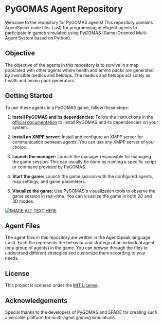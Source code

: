 # PyGOMAS Agent Repository

Welcome to the repository for PyGOMAS agents! This repository contains AgentSpeak code files (.asl) for programming intelligent agents to participate in games simulated using PyGOMAS (Game-Oriented Multi-Agent System based on Python).

## Objective

The objective of the agents in this repository is to survive in a map populated with other agents where health and ammo packs are generated by invincible medics and fieldops. The medics and fieldops act solely as health and ammo pack generators.

## Getting Started

To use these agents in a PyGOMAS game, follow these steps:

1. **Install PyGOMAS and its dependencies:** Follow the instructions in the [official documentation](https://github.com/javipalanca/pygomas) to install PyGOMAS and its dependencies on your system.

2. **Install an XMPP server:** Install and configure an XMPP server for communication between agents. You can use any XMPP server of your choice.

3. **Launch the manager:** Launch the manager responsible for managing the game session. This can usually be done by running a specific script or command provided by PyGOMAS.

4. **Start the game:** Launch the game session with the configured agents, map settings, and game parameters.

5. **Visualize the game:** Use PyGOMAS's visualization tools to observe the game session in real-time. You can visualize the game in both 2D and 3D modes.

[![IMAGE ALT TEXT HERE](https://img.youtube.com/vi/6M92KVNzyVs/1.jpg)](https://youtu.be/6M92KVNzyVs)

## Agent Files

The agent files in this repository are written in the AgentSpeak language (.asl). Each file represents the behavior and strategy of an individual agent (or a group of agents) in the game. You can browse through the files to understand different strategies and customize them according to your needs.

## License

This project is licensed under the [MIT License](https://opensource.org/license/mit).

## Acknowledgements

Special thanks to the developers of PyGOMAS and SPADE for creating such a versatile platform for multi-agent gaming simulations.
